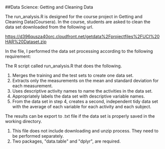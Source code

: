 ##Data Science: Getting and Cleaning Data

The run_analysis.R is designed for the course project in Getting and Cleaning Data(Coursera). In the course, students are asked to clean the data set downloaded from the following url. 

https://d396qusza40orc.cloudfront.net/getdata%2Fprojectfiles%2FUCI%20HAR%20Dataset.zip 

In the file, I performed the data set processing according to the following requirement: <br /> 

The R script called run_analysis.R that does the following.<br /> 
1. Merges the training and the test sets to create one data set.<br /> 
2. Extracts only the measurements on the mean and standard deviation for each measurement.<br />
3. Uses descriptive activity names to name the activities in the data set.<br />
4. Appropriately labels the data set with descriptive variable names.<br /> 
5. From the data set in step 4, creates a second, independent tidy data set with the average of each variable for each activity and each subject. <br /> 

The results can be export to .txt file if the data set is properly saved in the working directory.  <br /> 

1. This file does not include downloading and unzip process. They need to be performed separately. <br /> 
2. Two packages, "data.table" and "dplyr", are required.  